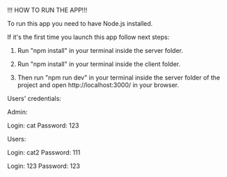 !!! HOW TO RUN THE APP!!!

To run this app you need to have Node.js installed.

If it's the first time you launch this app follow next steps:

1. Run "npm install" in your terminal inside the server folder.

2. Run "npm install" in your terminal inside the client folder.

3. Then run "npm run dev" in your terminal inside the server folder of the project and open http://localhost:3000/ in your browser.

Users' credentials:

Admin:

Login: cat    Password: 123



Users:

Login: cat2   Password: 111

Login: 123    Password: 123
